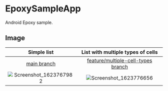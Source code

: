 # EpoxySampleApp

Android Epoxy sample.

## Image

|Simple list|List with multiple types of cells|
|:--:|:--:|
|[main branch](https://github.com/y-okudera/EpoxySampleApp/tree/main)|[feature/multiple-cell-types branch](https://github.com/y-okudera/EpoxySampleApp/tree/feature/multiple-cell-types)|
|![Screenshot_1623767982](https://user-images.githubusercontent.com/25205138/122073480-69e1ed00-ce33-11eb-8165-e6d77cafec1a.png)|![Screenshot_1623776656](https://user-images.githubusercontent.com/25205138/122095398-4bd2b780-ce48-11eb-9299-b2172208309c.png)|
